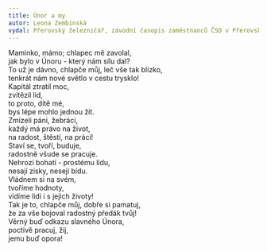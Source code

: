 ```yaml
---
title: Únor a my 
autor: Leona Zembinská
vydal: Přerovský železničář, závodní časopis zaměstnanců ČSD v Přerovském železničním uzlu, 1962
---
```


Maminko, mámo; chlapec mě zavolal,  
jak bylo v Únoru - který nám sílu dal?   
To už je dávno, chlapče můj, leč vše tak blízko,    
tenkrát nám nové světlo v cestu trysklo!   
Kapitál ztratil moc,   
zvítězil lid,   
to proto, dítě mé,  
bys lépe mohlo jednou žít.   
Zmizeli páni, žebráci,  
každý má právo na život,   
na radost, štěstí, na práci!  
Staví se, tvoří, buduje,  
radostně všude se pracuje.  
Nehrozí bohatí - prostému lidu,  
nesají zisky, nesejí bídu.  
Vládnem si na svém,  
tvoříme hodnoty,  
vidíme lidi i s jejich životy!   
Tak je to, chlapče můj, dobře si pamatuj,   
že za vše bojoval radostný předák tvůj!   
Věrný buď odkazu slavného Února,   
poctivě pracuj, žij,  
jemu buď opora!  